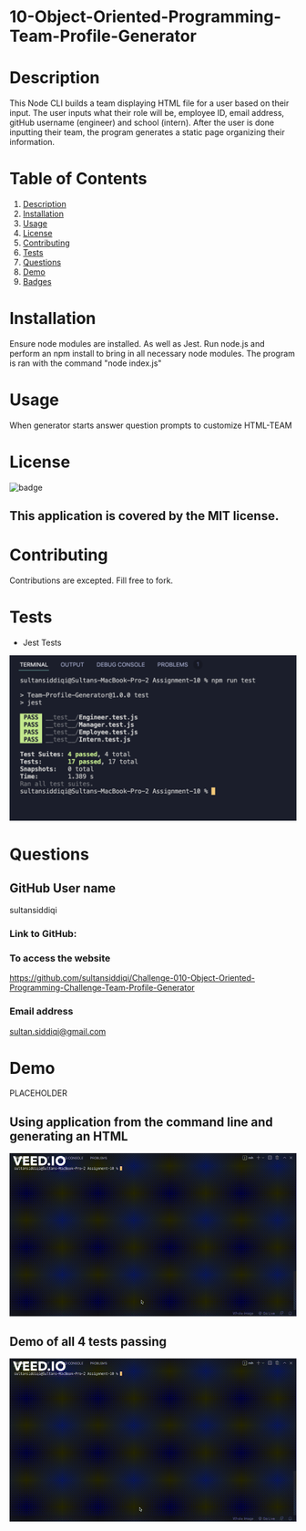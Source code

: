 
# 10-Object-Oriented-Programming-Team-Profile-Generator

# Description 
This Node CLI builds a team displaying HTML file for a user based on their input.  The user inputs what their role will be, employee ID, email address, gitHub username (engineer) and school (intern).  After the user is done inputting their team, the program generates a static page organizing their information. 
# Table of Contents

1. [Description](#Description)
2. [Installation](#Installation)
3. [Usage](#Usage)
4. [License](#License)
5. [Contributing](#Contributing)
6. [Tests](#Tests)
7. [Questions](#Questions)
8. [Demo](#Demo)
9. [Badges](#Badges)

# Installation
Ensure node modules are installed. As well as Jest.
Run node.js and perform an npm install to bring in all necessary node modules. The program is ran with the command "node index.js"
# Usage
When generator starts answer question prompts to customize HTML-TEAM
# License
![badge](https://img.shields.io/badge/license-MIT-brightgreen)
## This application is covered by the MIT license. 
# Contributing
Contributions are excepted. Fill free to fork. 
# Tests
- Jest Tests

![screenshot](./assets/npmRunTest.png)

# Questions
## GitHub User name 
sultansiddiqi
### Link to GitHub:
### To access the website
https://github.com/sultansiddiqi/Challenge-010-Object-Oriented-Programming-Challenge-Team-Profile-Generator
### Email address 
sultan.siddiqi@gmail.com
# Demo
PLACEHOLDER
## Using application from the command line and generating an HTML
![Demo of README](./assets/nodeindexjs.gif)

## Demo of all 4 tests passing 
![Demo of README](./assets/jestFilename.gif)

